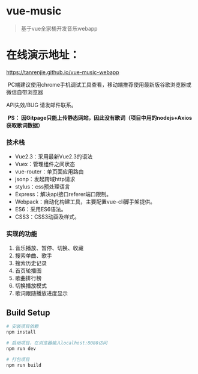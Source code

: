 # vue-music

> 基于vue全家桶开发音乐webapp

# 在线演示地址：
  https://tanrenjie.github.io/vue-music-webapp
  
  
  PC端建议使用chrome手机调试工具查看，移动端推荐使用最新版谷歌浏览器或微信自带浏览器
  
  
  API失效/BUG 请发邮件联系。
  
  **PS： 因Gitpage只能上传静态网站，因此没有歌词（项目中用的nodejs+Axios获取歌词数据）**
    
    
### 技术栈
- Vue2.3：采用最新Vue2.3的语法
- Vuex：管理组件之间状态
- vue-router：单页面应用路由
- jsonp：发起跨域http请求
- stylus：css预处理语言
- Express：解决api接口referer端口限制。
- Webpack：自动化构建工具，主要配置vue-cli脚手架提供。
- ES6：采用ES6语法。
- CSS3：CSS3动画及样式。
### 实现的功能
1. 音乐播放、暂停、切换、收藏
2. 搜索单曲、歌手
3. 搜索历史记录
4. 首页轮播图
5. 歌曲排行榜
6. 切换播放模式
7. 歌词跟随播放进度显示


## Build Setup

``` bash
# 安装项目依赖
npm install

# 启动项目，在浏览器输入localhost:8080访问
npm run dev

# 打包项目
npm run build

```


